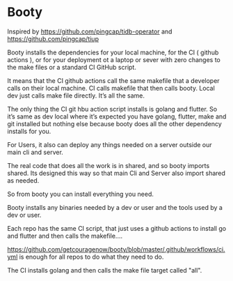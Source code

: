 # Booty

Inspired by https://github.com/pingcap/tidb-operator and https://github.com/pingcap/tiup

Booty installs the dependencies for your local machine, for the CI ( github actions ), or for your deployment ot a laptop or sever with zero changes to the make files or a standard CI GitHub script.

It means that the CI github actions call the same makefile that a developer calls on their local machine. CI calls makefile that then calls booty. Local dev just calls make file directly. It’s all the same.

The only thing the CI git hbu action script installs is golang and flutter. So it’s same as dev local where it’s expected you have golang, flutter, make and git installed but nothing else because booty does all the other dependency installs for you.

For Users, it also can deploy any things needed on a server outside our main cli and server.

The real code that does all the work is in shared, and so booty imports shared. Its designed this way so that main Cli and Server also import shared as needed.

So from booty you can install everything you need.

Booty installs any binaries needed by a dev or user and the tools used by a dev or user.

Each repo has the same CI script, that just uses a github actions to install go and flutter and then calls the makefile....


https://github.com/getcouragenow/booty/blob/master/.github/workflows/ci.yml is enough for all repos to do what they need to do.

The CI installs golang and then calls the make file target called "all".